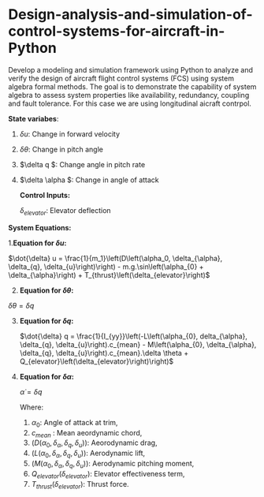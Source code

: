 # Design-analysis-and-simulation-of-control-systems-for-aircraft-in-Python
Develop a modeling and simulation framework using Python to analyze and verify the design of aircraft flight control systems (FCS) using system algebra formal methods. The goal is to demonstrate the capability of system algebra to assess system properties like availability, redundancy, coupling and fault tolerance.
For this case we are using longitudinal aicraft contrpol.




  **State variabes**:
  
1. $\delta u$: Change in forward velocity
2. $\delta \theta$: Change in pitch angle
3. $\delta q $: Change angle in pitch rate
4. $\delta \alpha $: Change in angle of attack

   **Control Inputs:**
   
   $\delta_{elevator}$: Elevator deflection
   
 **System Equations:** 
 
 1.**Equation for $\delta u:$**
 
 $\dot{\delta} u = \frac{1}{m_1}\left(D\left(\alpha_0, \delta_{\alpha}, \delta_{q}, \delta_{u}\right)\right) - m.g.\sin\left(\alpha_{0} + \delta_{\alpha}\right) + T_{thrust}\left(\delta_{elevator}\right)$
 
 2. **Equation for $\delta \theta:$**

 $\dot{\delta}\theta = \delta q$

3. **Equation for $\delta q:$**

   $\dot{\delta} q = \frac{1}{I_{yy}}\left(-L\left(\alpha_{0}, delta_{\alpha}, \delta_{q}, \delta_{u}\right).c_{mean} - M\left(\alpha_{0}, \delta_{\alpha}, \delta_{q}, \delta_{u}\right).c_{mean}.\delta \theta + Q_{elevator}\left(\delta_{elevator}\right)\right)$

4. **Equation for $\delta\alpha:$**

   $\dot{\alpha} = \delta q$

   Where:

   1. $\alpha_0$: Angle of attack at trim,
   2. $c_{mean}$ : Mean aeordynamic chord,
   3. $\left(D\left(\alpha_0, \delta_{\alpha}, \delta_{q}, \delta_{u}\right)\right)$: Aeorodynamic drag,
   4. $\left(L\left(\alpha_0, \delta_{\alpha}, \delta_{q}, \delta_{u}\right)\right)$: Aerodynamic lift,
   5. $\left(M\left(\alpha_0, \delta_{\alpha}, \delta_{q}, \delta_{u}\right)\right)$: Aerodynamic pitching moment,
   6. $Q_{elevator}\left(\delta_{elevator}\right)$: Elevator effectiveness term,
   7. $T_{thrust}\left(\delta_{elevator}\right)$: Thrust force.
   
